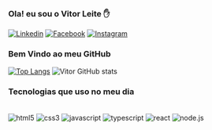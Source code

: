 
### Ola! eu sou o Vitor Leite ✋

[![Linkedin]( https://img.shields.io/badge/LinkedIn-0077B5?style=for-the-badge&logo=linkedin&logoColor=white )](https://www.linkedin.com/in/vitor-leite-b3189823b/)
[![Facebook]( https://img.shields.io/badge/Facebook-1877F2?style=for-the-badge&logo=facebook&logoColor=white )](https://www.facebook.com/profile.php?id=100072651907205)
[![Instagram]( https://img.shields.io/badge/Instagram-E4405F?style=for-the-badge&logo=instagram&logoColor=white )](https://www.instagram.com/viitorleitee/)

### Bem Vindo ao meu GitHub 
[![Top Langs](https://github-readme-stats.vercel.app/api/top-langs/?username=VitorLt&theme=blue-green)](https://github.com/VitorLt/github-readme-stats) 
![Vitor GitHub stats](https://github-readme-stats.vercel.app/api?username=VitorLt&theme=blue-green)

### Tecnologias que uso no meu dia

<div style="display: inline_block"><br/>
    <img align="center" alt="html5" src="https://img.shields.io/badge/HTML5-E34F26?style=for-the-badge&logo=html5&logoColor=white"/> 
    <img align="center" alt="css3" src="https://img.shields.io/badge/CSS3-1572B6?style=for-the-badge&logo=css3&logoColor=white"/> 
    <img align="center" alt="javascript" src="https://img.shields.io/badge/JavaScript-F7DF1E?style=for-the-badge&logo=javascript&logoColor=black"/> 
    <img align="center" alt="typescript" src="https://img.shields.io/badge/TypeScript-007ACC?style=for-the-badge&logo=typescript&logoColor=white"/> 
    <img align="center" alt="react" src="https://img.shields.io/badge/React-20232A?style=for-the-badge&logo=react&logoColor=61DAFB"/> 
    <img align="center" alt="node.js" src="https://img.shields.io/badge/Node.js-43853D?style=for-the-badge&logo=node.js&logoColor=white"/> 
</div>
